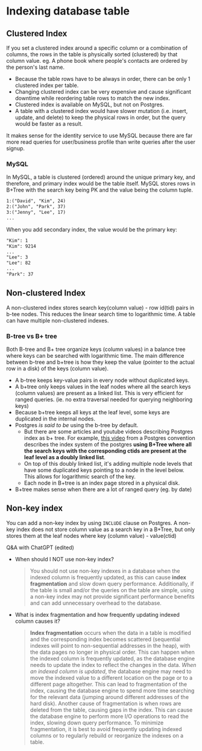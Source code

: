 # Indexing database table

## Clustered Index

If you set a clustered index around a specific column or a combination of columns, the rows in the table is physically sorted (clustered) by that column value.
eg. A phone book where people's contacts are ordered by the person's last name.

- Because the table rows have to be always in order, there can be only 1 clustered index per table.
- Changing clustered index can be very expensive and cause significant downtime while reordering table rows to match the new index.
- Clustered index is available on MySQL, but not on Postgres.
- A table with a clustered index would have slower mutation (i.e. insert, update, and delete) to keep the physical rows in order, but the query would be faster as a result.

It makes sense for the identity service to use MySQL because there are far more read queries for user/business profile than write queries after the user signup.

### MySQL

In MySQL, a table is clustered (ordered) around the unique primary key, and therefore, and primary index would be the table itself.
MySQL stores rows in B+Tree with the search key being PK and the value being the column tuple.

```txt
1:("David", "Kim", 24)
2:("John", "Park", 37)
3:("Jenny", "Lee", 17)
...
```

When you add secondary index, the value would be the primary key:

```txt
"Kim": 1
"Kim": 9214
...
"Lee": 3
"Lee": 82
...
"Park": 37
```

## Non-clustered Index

A non-clustered index stores search key(column value) - row id(tid) pairs in b-tee nodes. This reduces the linear search time to logarithmic time. A table can have multiple non-clustered indexes.

### B-tree vs B+ tree

Both B-tree and B+ tree organize keys (column values) in a balance tree where keys can be searched with logarithmic time.
The main difference between b-tree and b+tree is how they keep the value (pointer to the actual row in a disk) of the keys (column value).

- A b-tree keeps key-value pairs in every node without duplicated keys.
- A b+tree only keeps values in the leaf nodes where all the search keys (column values) are present as a linked list. This is very efficient for ranged queries. (ie. no extra traversal needed for querying neighboring keys)
- Because b+tree keeps all keys at the leaf level, some keys are duplicated in the internal nodes.
- Postgres *is said to be* using the b-tree by default.
  - But there are some articles and youtube videos describing Postgres index as b+ tree. For example, [this video](https://youtu.be/FdIEgGryZyg) from a Postgres convention describes the index system of the postgres **using B+Tree where all the search keys with the corresponding ctids are present at the leaf level as a doubly linked list**.
  - On top of this doubly linked list, it's adding multiple node levels that have some duplicated keys pointing to a node in the level below. This allows for logarithmic search of the key.
  - Each node in B+tree is an index page stored in a physical disk.
- B+tree makes sense when there are a lot of ranged query (eg. by date)

## Non-key index

You can add a non-key index by using `INCLUDE` clause on Postgres. A non-key index does not store column value as a search key in a B+Tree, but only stores them at the leaf nodes where key (column value) - value(ctid)

Q&A with ChatGPT (edited)

- When should I NOT use non-key index?
  > You should not use non-key indexes in a database when the indexed column is frequently updated, as this can cause **index fragmentation** and slow down query performance. Additionally, if the table is small and/or the queries on the table are simple, using a non-key index may not provide significant performance benefits and can add unnecessary overhead to the database.
- What is index fragmentation and how frequently updating indexed column causes it?
  > **Index fragmentation** occurs when the data in a table is modified and the corresponding index becomes scattered (sequential indexes will point to non-sequential addresses in the heap), with the data pages no longer in physical order. This can happen when the indexed column is frequently updated, as the database engine needs to update the index to reflect the changes in the data. *When an indexed column is updated*, the database engine may need to move the indexed value to a different location on the page or to a different page altogether. This can lead to fragmentation of the index, causing the database engine to spend more time searching for the relevant data (jumping around different addresses of the hard disk).
  > Another cause of fragmentation is when rows are deleted from the table, causing gaps in the index. This can cause the database engine to perform more I/O operations to read the index, slowing down query performance.
  > To minimize fragmentation, it is best to avoid frequently updating indexed columns or to regularly rebuild or reorganize the indexes on a table.
